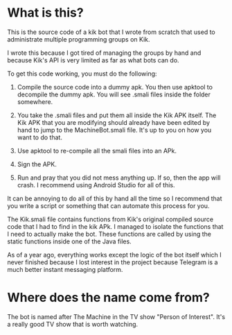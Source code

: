 # What is this?

This is the source code of a kik bot that I wrote from scratch that used to administrate multiple programming groups on Kik.

I wrote this because I got tired of managing the groups by hand and because Kik's API is very limited as far as what bots can do.

To get this code working, you must do the following:

1. Compile the source code into a dummy apk. You then use apktool to decompile the dummy apk. You will see .smali files inside the folder somewhere.

2. You take the .smali files and put them all inside the Kik APK itself. The Kik APK that you are modifying should already have been edited by hand to jump to the MachineBot.smali file. It's up to you on how you want to do that.

3. Use apktool to re-compile all the smali files into an APk.

4. Sign the APK.

5. Run and pray that you did not mess anything up. If so, then the app will crash. I recommend using Android Studio for all of this.

It can be annoying to do all of this by hand all the time so I recommend that you write a script or something that can automate this process for you.

The Kik.smali file contains functions from Kik's original compiled source code that I had to find in the kik APk. I managed to isolate the functions that I need to actually make the bot. These functions are called by using the static functions inside one of the Java files.

As of a year ago, everything works except the logic of the bot itself which I never finished because I lost interest in the project because Telegram is a much better instant messaging platform.

# Where does the name come from?

The bot is named after The Machine in the TV show "Person of Interest". It's a really good TV show that is worth watching.
